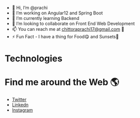 - 👋 Hi, I’m @prachi
- 👀 I’m working on Angular12 and Spring Boot
- 🌱 I’m currently learning Backend
- 💞️ I’m looking to collaborate on Front End Web Development
- 📫 You can reach me at <a href="chittoraprachi17@gmail.com"> chittoraprachi17@gmail.com 👋 </a>
- ⚡ Fun Fact - I have a thing for Food😋 and Sunsets🌇

<h1>Technologies</h1>

<h1> Find me around the Web 🌎</h1>
<ul>
            <li><a href="https://twitter.com/prachi_chittora">Twitter</a> </li>
            <li><a href="https://www.linkedin.com/in/prachi17/">Linkedn</a> </li>
             <li><a href="https://twitter.com/prachi_chittora">Instagram</a> </li>
     


<!---
prachic17/prachic17 is a ✨ special ✨ repository because its `README.md` (this file) appears on your GitHub profile.
You can click the Preview link to take a look at your changes.
--->
